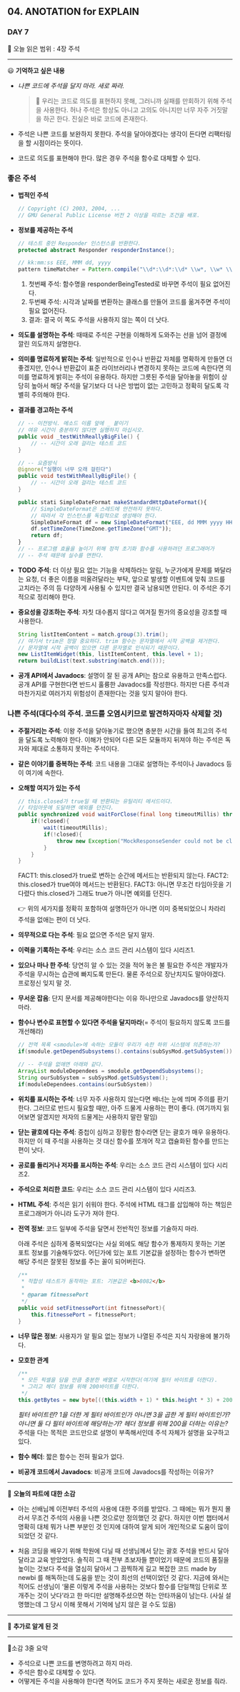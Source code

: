 ## 04. ANOTATION for EXPLAIN

### DAY 7

🔖 오늘 읽은 범위 : 4장 주석

---

😃 **기억하고 싶은 내용**


- *나쁜 코드에 주석을 달지 마라. 새로 짜라.*

	> 🚫 우리는 코드로 의도를 표현하지 못해, 그러니까 실패를 만회하기 위해 주석을 사용한다. 허나 주석은 항상도 아니고 고의도 아니지만 너무 자주 거짓말을 하곤 한다. 진실은 바로 코드에 존재한다.

- 주석은 나쁜 코드를 보완하지 못한다. 주석을 달아야겠다는 생각이 든다면 리팩터링을 할 시점이라는 뜻이다.
- 코드로 의도를 표현해야 한다. 많은 경우 주석을 함수로 대체할 수 있다.

### 좋은 주석

- **법적인 주석**
    ```java
    // Copyright (C) 2003, 2004, ...
    // GMU General Public License 버전 2 이상을 따르는 조건을 배포.
    ```
    
- **정보를 제공하는 주석**
    ```java
    // 테스트 중인 Responder 인스턴스를 반환한다.
    protected abstract Responder responderInstance();
    
    // kk:mm:ss EEE, MMM dd, yyyy
    pattern timeMatcher = Pattern.compile("\\d*:\\d*:\\d* \\w*, \\w* \\d*, \\d*");
    ```
    1. 첫번째 주석: 함수명을 responderBeingTested로 바꾸면 주석이 필요 없어진다.
    2. 두번째 주석: 시각과 날짜를 변환하는 클래스를 만들어 코드를 옮겨주면 주석이 필요 없어진다.
    3. 결과: 결국 이 쪽도 주석을 사용하지 않는 쪽이 더 낫다.
	
- **의도를 설명하는 주석**: 때때로 주석은 구현을 이해하게 도와주는 선을 넘어 결정에 깔린 의도까지 설명한다.

- **의미를 명료하게 밝히는 주석**: 일반적으로 인수나 반환값 자체를 명확하게 만들면 더 좋겠지만, 인수나 반환값이 표준 라이브러리나 변경하지 못하는 코드에 속한다면 의미를 명료하게 밝히는 주석이 유용하다. 하지만 그릇된 주석을 달아놓을 위험이 상당히 높아서 해당 주석을 달기보다 더 나은 방법이 없는 고민하고 정확히 달도록 각별히 주의해야 한다.

- **결과를 경고하는 주석**
    ```java
    // -- 이전방식. 메소드 이름 앞에 _ 붙이기
    // 여유 시간이 충분하지 않다면 실행하지 마십시오. 
    public void _testWithReallyBigFile() { 
    	// -- 시간이 오래 걸리는 테스트 코드
    }
    
    // -- 요즘방식
    @ignore("실행이 너무 오래 걸린다") 
    public void testWithReallyBigFile() { 
    	// -- 시간이 오래 걸리는 테스트 코드
    }
    ```
    
    ```jsx
    public stati SimpleDateFormat makeStandardHttpDateFormat(){
    	// SimpleDateFormat은 스레드에 안전하지 못하다.
    	// 따라서 각 인스턴스를 독립적으로 생성해야 한다.
    	SimpleDateFormat df = new SimpleDateFormat("EEE, dd MMM yyyy HH:mm:ss z");
    	df.setTimeZone(TimeZone.getTimeZone("GMT"));
    	return df;
    }
    // -- 프로그램 효율을 높이기 위해 정적 초기화 함수를 사용하려던 프로그래머가
    // -- 주석 때문에 실수를 면한다.
    ```
    
- **TODO 주석**: 더 이상 필요 없는 기능을 삭제하라는 알림, 누군가에게 문제를 봐달라는 요청, 더 좋은 이름을 떠올려달라는 부탁, 앞으로 발생할 이벤트에 맞춰 코드를 고치라는 주의 등 다양하게 사용될 수 있지만 결국 남용되면 안된다. 이 주석은 주기적으로 정리해야 한다.

- **중요성을 강조하는 주석**: 자칫 대수롭지 않다고 여겨질 뭔가의 중요성을 강조할 때 사용한다.
    ```java
    String listItemContent = match.group(3).trim();
    // 여기서 trim은 정말 중요하다. trim 함수는 문자열에서 시작 공백을 제거한다.
    // 문자열에 시작 공백이 있으면 다른 문자열로 인식되기 때문이다.
    new ListItemWidget(this, listItemContent, this.level + 1);
    return buildList(text.substring(match.end()));
    ```
    
- **공개 API에서 Javadocs**: 설명이 잘 된 공개 API는 참으로 유용하고 만족스럽다. 공개 API를 구현한다면 반드시 훌륭한 Javadocs를 작성한다. 하지만 다른 주석과 마찬가지로 여러가지 위험성이 존재한다는 것을 잊지 말아야 한다.

### 나쁜 주석(대다수의 주석. 코드를 오염시키므로 발견하자마자 삭제할 것)

- **주절거리는 주석**: 이왕 주석을 달아놓기로 했으면 충분한 시간을 들여 최고의 주석을 달도록 노력해야 한다. 이해가 안되어 다른 모든 모듈까지 뒤져야 하는 주석은 독자와 제대로 소통하지 못하는 주석이다.

- **같은 이야기를 중복하는 주석**: 코드 내용을 그대로 설명하는 주석이나 Javadocs 등이 여기에 속한다.

- **오해할 여지가 있는 주석**
    ```java
    // this.closed가 true일 때 반환되는 유틸리티 메서드이다.
    // 타임아웃에 도달하면 예외를 던진다.
    public synchronized void waitForClose(final long timeoutMillis) throws Exception{
    	if(!closed){
    		wait(timeoutMillis);
    		if(!closed){
    			throw new Exception("MockResponseSender could not be closed");
    		}
    	}
    }
    ```
    FACT1: this.closed가 true로 변하는 순간에 메서드는 반환되지 않는다.
    FACT2: this.closed가 true여야 메서드는 반환된다.
    FACT3: 아니면 무조건 타임아웃을 기다렸다 this.closed가 그래도 true가 아니면 예외를 던진다.
    
    👉 위의 세가지를 정확히 포함하여 설명하던가 아니면 이미 중복되었으니 차라리 주석을 없애는 편이 더 낫다.
    
- **의무적으로 다는 주석**: 필요 없으면 주석은 달지 말자.

- **이력을 기록하는 주석**: 우리는 소스 코드 관리 시스템이 있다 시리즈1.

- **있으나 마나 한 주석**: 당연히 알 수 있는 것을 적어 놓은 불 필요한 주석은 개발자가 주석을 무시하는 습관에 빠지도록 만든다. 물론 주석으로 장난치지도 말아야겠다. 프로정신 잊지 말 것.

- **무서운 잡음**: 단지 문서를 제공해야한다는 이유 하나만으로 Javadocs를 양산하지 마라.

- **함수나 변수로 표현할 수 있다면 주석을 달지마라**(= 주석이 필요하지 않도록 코드를 개선해라)
    
    ```java
    // 전역 목록 <smodule>에 속하는 모듈이 우리가 속한 하위 시스템에 의존하는가?
    if(smodule.getDependSubsystems().contains(subSysMod.getSubSystem()))
    
    // -- 주석을 없애면 아래와 같다.
    ArrayList moduleDependees = smodule.getDependSubsystems();
    String ourSubSystem = subSysMod.getSubSystem();
    if(moduleDependees.contains(ourSubSystem))
    ```
    
- **위치를 표시하는 주석**: 너무 자주 사용하지 않는다면 배너는 눈에 띄며 주의를 환기한다. 그러므로 반드시 필요할 때만, 아주 드물게 사용하는 편이 좋다. (여기까지 읽어보면 알겠지만 저자의 드물게는 사용하지 말란 말임)

- **닫는 괄호에 다는 주석**: 중첩이 심하고 장황한 함수라면 닫는 괄호가 매우 유용하다. 하지만 이 때 주석을 사용하는 것 대신 함수를 쪼개어 작고 캡슐화된 함수를 만드는 편이 낫다.

- **공로를 돌리거나 저자를 표시하는 주석**: 우리는 소스 코드 관리 시스템이 있다 시리즈2.

- **주석으로 처리한 코드**: 우리는 소스 코드 관리 시스템이 있다 시리즈3.

- **HTML 주석**: 주석은 읽기 쉬워야 한다. 주석에 HTML 태그를 삽입해야 하는 책임은 프로그래머가 아니라 도구가 져야 한다.

- **전역 정보**: 코드 일부에 주석을 달면서 전반적인 정보를 기술하지 마라.
    
    아래 주석은 심하게 중복되었다는 사실 외에도 해당 함수가 통제하지 못하는 기본 포트 정보를 기술해두었다. 어딘가에 있는 포트 기본값을 설정하는 함수가 변하면 해당 주석은 잘못된 정보를 주는 꼴이 되어버린다.
    
    ```java
    /**
     * 적합성 테스트가 동작하는 포트: 기본값은 <b>8082</b>
     *
     * @param fitnessePort
     */
    public void setFitnessePort(int fitnessePort){
    	this.fitnessePort = fitnessePort;
    }
    ```
    
- **너무 많은 정보**: 사용자가 알 필요 없는 정보가 나열된 주석은 지식 자랑용에 불가하다.

- **모호한 관계**
    
    ```java
    /**
     * 모든 픽셀을 담을 만큼 충분한 배열로 시작한다(여기에 필터 바이트를 더한다).
     * 그리고 헤더 정보를 위해 200바이트를 더한다.
     */
    this.getBytes = new byte[((this.width + 1) * this.height * 3) + 200];
    ```
    
    *필터 바이트란? 1을 더한 게 필터 바이트인가 아니면 3을 곱한 게 필터 바이트인가? 아니면 둘 다 필터 바이트에 해당하는가? 헤더 정보를 위해 200을 더하는 이유는?*
    주석을 다는 목적은 코드만으로 설명이 부족해서인데 주석 자체가 설명을 요구하고 있다.
    
- **함수 헤더**: 짧은 함수는 전혀 필요가 없다.

- **비공개 코드에서 Javadocs**: 비공개 코드에 Javadocs를 작성하는 이유가?

---

🤔 **오늘의 파트에 대한 소감**


- 아는 선배님께 이전부터 주석의 사용에 대한 주의를 받았다. 그 때에는 뭐가 뭔지 몰라서 무조건 주석의 사용을 나쁜 것으로만 정의했던 것 같다. 하지만 이번 챕터에서 명확히 대체 뭐가 나쁜 부분인 것 인지에 대하여 알게 되어 개인적으로 도움이 많이 되었던 것 같다.

- 처음 코딩을 배우기 위해 학원에 다닐 때 선생님께서 닫는 괄호 주석을 반드시 달아 달라고 교육 받았었다. 솔직히 그 때 전부 초보자들 뿐이었기 때문에 코드의 품질을 높이는 것보다 주석을 열심히 달아서 그 끔찍하게 길고 복잡한 코드 made by newbi 를 해독하는데 도움을 받는 것이 최선의 선택이었던 것 같다. 지금에 와서는 적어도 선생님이 ‘물론 이렇게 주석을 사용하는 것보다 함수를 단일책임 단위로 쪼개주는 것이 낫다’라고 한 마디만 설명해주셨으면 하는 안타까움이 남는다. (사실 설명했는데 그 당시 이해 못해서 기억에 남지 않은 걸 수도 있음)

---

🔎 **추가로 알게 된 것**


---

🤟소감 3줄 요약 

- 주석으로 나쁜 코드를 변명하려고 하지 마라.
- 주석은 함수로 대체할 수 있다.
- 어떻게든 주석을 사용해야 한다면 적어도 코드가 주지 못하는 새로운 정보를 줘라.
